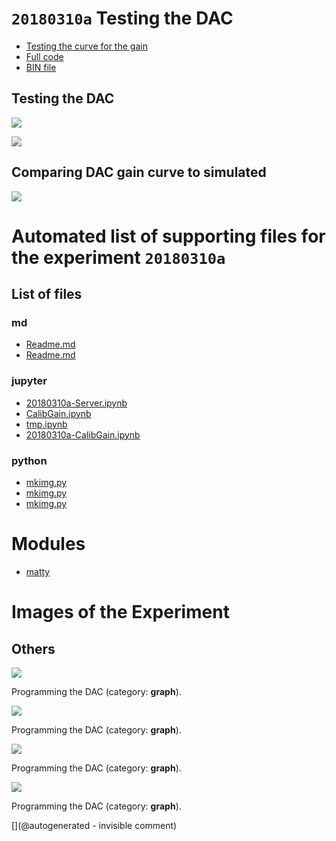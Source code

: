 # `20180310a` Testing the DAC

* [Testing the curve for the gain](/matty/20180310a/20180310a-CalibGain.ipynb)
* [Full code](/matty/20180310a/20180310a-Server.ipynb)
* [BIN file](/matty/prog_flash/hMATTYproto_all_20180310.bin)

## Testing the DAC

![](/matty/20180310a/DAC/IMAG001.png)

![](/matty/20180310a/DAC/IMAG002.png)

## Comparing DAC gain curve to simulated 

![](/matty/20180310a/curve.jpg)


# Automated list of supporting files for the __experiment `20180310a`__

## List of files

### md

* [Readme.md](/matty/20180310a/Readme.md)
* [Readme.md](/matty/prog_flash/Readme.md)


### jupyter

* [20180310a-Server.ipynb](/matty/20180310a/20180310a-Server.ipynb)
* [CalibGain.ipynb](/matty/20180310a/CalibGain.ipynb)
* [tmp.ipynb](/tmp.ipynb)
* [20180310a-CalibGain.ipynb](/matty/20180310a/20180310a-CalibGain.ipynb)


### python

* [mkimg.py](/matty/20180403a/mkimg.py)
* [mkimg.py](/matty/20180403b/mkimg.py)
* [mkimg.py](/matty/20180310a/mkimg.py)





# Modules

* [matty](/matty/)




# Images of the Experiment

## Others

![](/matty/20180310a/curve.jpg)

Programming the DAC (category: __graph__).

![](/matty/20180310a/gain.jpg)

Programming the DAC (category: __graph__).

![](/matty/20180310a/DAC/IMAG001.png)

Programming the DAC (category: __graph__).

![](/matty/20180310a/DAC/IMAG002.png)

Programming the DAC (category: __graph__).










[](@autogenerated - invisible comment)